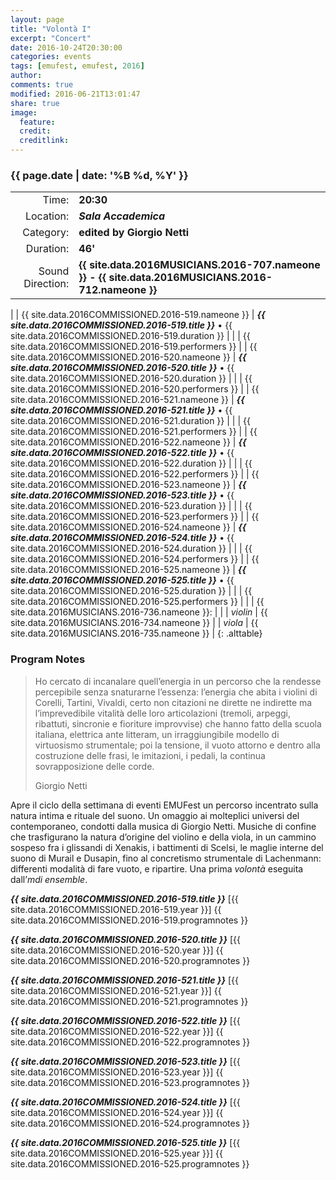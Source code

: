 ```yaml
---
layout: page
title: "Volontà I"
excerpt: "Concert"
date: 2016-10-24T20:30:00
categories: events
tags: [emufest, emufest, 2016]
author:
comments: true
modified: 2016-06-21T13:01:47
share: true
image:
  feature:
  credit:
  creditlink:
---
```


### {{ page.date | date: '%B %d, %Y' }}

|  |  |
|------------:|:------------|
| Time: | **20:30** |
| Location: | ***Sala Accademica*** |
| Category: | **edited by Giorgio Netti** |
| Duration: | **46'** |
| Sound Direction: | **{{ site.data.2016MUSICIANS.2016-707.nameone }} - {{ site.data.2016MUSICIANS.2016-712.nameone }}** |
|
| {{ site.data.2016COMMISSIONED.2016-519.nameone }} | ***{{ site.data.2016COMMISSIONED.2016-519.title }}*** • {{ site.data.2016COMMISSIONED.2016-519.duration }} |
|  | {{ site.data.2016COMMISSIONED.2016-519.performers }} |
| {{ site.data.2016COMMISSIONED.2016-520.nameone }} | ***{{ site.data.2016COMMISSIONED.2016-520.title }}*** • {{ site.data.2016COMMISSIONED.2016-520.duration }} |
|  | {{ site.data.2016COMMISSIONED.2016-520.performers }} |
| {{ site.data.2016COMMISSIONED.2016-521.nameone }} | ***{{ site.data.2016COMMISSIONED.2016-521.title }}*** • {{ site.data.2016COMMISSIONED.2016-521.duration }} |
|  | {{ site.data.2016COMMISSIONED.2016-521.performers }} |
| {{ site.data.2016COMMISSIONED.2016-522.nameone }} | ***{{ site.data.2016COMMISSIONED.2016-522.title }}*** • {{ site.data.2016COMMISSIONED.2016-522.duration }} |
|  | {{ site.data.2016COMMISSIONED.2016-522.performers }} |
| {{ site.data.2016COMMISSIONED.2016-523.nameone }} | ***{{ site.data.2016COMMISSIONED.2016-523.title }}*** • {{ site.data.2016COMMISSIONED.2016-523.duration }} |
|  | {{ site.data.2016COMMISSIONED.2016-523.performers }} |
| {{ site.data.2016COMMISSIONED.2016-524.nameone }} | ***{{ site.data.2016COMMISSIONED.2016-524.title }}*** • {{ site.data.2016COMMISSIONED.2016-524.duration }} |
|  | {{ site.data.2016COMMISSIONED.2016-524.performers }} |
| {{ site.data.2016COMMISSIONED.2016-525.nameone }} | ***{{ site.data.2016COMMISSIONED.2016-525.title }}*** • {{ site.data.2016COMMISSIONED.2016-525.duration }} |
|  | {{ site.data.2016COMMISSIONED.2016-525.performers }} |
|
| {{ site.data.2016MUSICIANS.2016-736.nameone }}: | |
|  *violin* | {{ site.data.2016MUSICIANS.2016-734.nameone }} |
|  *viola* | {{ site.data.2016MUSICIANS.2016-735.nameone }} |
{: .alttable}

### Program Notes

> Ho cercato di incanalare quell’energia in un percorso che la rendesse percepibile senza snaturarne l’essenza: l’energia che abita i violini di Corelli, Tartini, Vivaldi, certo non citazioni ne dirette ne indirette ma l’imprevedibile vitalità delle loro articolazioni (tremoli, arpeggi, ribattuti, sincronie e fioriture improvvise) che hanno fatto della scuola italiana, elettrica ante litteram, un irraggiungibile modello di virtuosismo strumentale; poi la tensione, il vuoto attorno e dentro alla costruzione delle frasi, le imitazioni, i pedali, la continua sovrapposizione delle corde.
>
> Giorgio Netti

Apre il ciclo della settimana di eventi EMUFest un percorso incentrato sulla natura intima e rituale del suono.
Un omaggio ai molteplici universi del contemporaneo, condotti dalla musica di Giorgio Netti. Musiche di confine che trasfigurano la natura d’origine del violino e della viola, in un cammino sospeso fra i glissandi di Xenakis, i battimenti di Scelsi, le maglie interne del suono di Murail e Dusapin, fino al concretismo strumentale di Lachenmann: differenti modalità di fare vuoto, e ripartire.
Una prima *volontà* eseguita  dall’*mdi ensemble*.


***{{ site.data.2016COMMISSIONED.2016-519.title }}*** [{{ site.data.2016COMMISSIONED.2016-519.year }}] {{ site.data.2016COMMISSIONED.2016-519.programnotes }}

***{{ site.data.2016COMMISSIONED.2016-520.title }}*** [{{ site.data.2016COMMISSIONED.2016-520.year }}] {{ site.data.2016COMMISSIONED.2016-520.programnotes }}

***{{ site.data.2016COMMISSIONED.2016-521.title }}*** [{{ site.data.2016COMMISSIONED.2016-521.year }}] {{ site.data.2016COMMISSIONED.2016-521.programnotes }}

***{{ site.data.2016COMMISSIONED.2016-522.title }}*** [{{ site.data.2016COMMISSIONED.2016-522.year }}] {{ site.data.2016COMMISSIONED.2016-522.programnotes }}

***{{ site.data.2016COMMISSIONED.2016-523.title }}*** [{{ site.data.2016COMMISSIONED.2016-523.year }}] {{ site.data.2016COMMISSIONED.2016-523.programnotes }}

***{{ site.data.2016COMMISSIONED.2016-524.title }}*** [{{ site.data.2016COMMISSIONED.2016-524.year }}] {{ site.data.2016COMMISSIONED.2016-524.programnotes }}

***{{ site.data.2016COMMISSIONED.2016-525.title }}*** [{{ site.data.2016COMMISSIONED.2016-525.year }}] {{ site.data.2016COMMISSIONED.2016-525.programnotes }}
